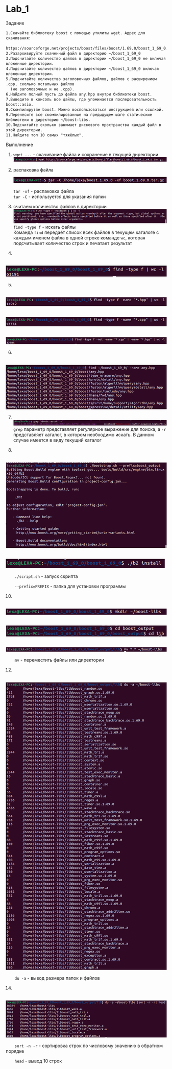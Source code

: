 # Lab_1
Задание

    1.Скачайте библиотеку boost с помощью утилиты wget. Адрес для скачивания:
      https://sourceforge.net/projects/boost/files/boost/1.69.0/boost_1_69_0.tar.gz.
    2.Разархивируйте скаченный файл в директорию ~/boost_1_69_0
    3.Подсчитайте количество файлов в директории ~/boost_1_69_0 не включая вложенные директории.
    4.Подсчитайте количество файлов в директории ~/boost_1_69_0 включая вложенные директории.
    5.Подсчитайте количество заголовочных файлов, файлов с расширением .cpp, сколько остальных файлов
      (не заголовочных и не .cpp).
    6.Найдите полный пусть до файла any.hpp внутри библиотеки boost.
    7.Выведите в консоль все файлы, где упоминается последовательность boost::asio.
    8.Скомпилирутйе boost. Можно воспользоваться инструкцией или ссылкой.
    9.Перенесите все скомпилированные на предыдущем шаге статические библиотеки в директорию ~/boost-libs.
    10.Подсчитайте сколько занимает дискового пространства каждый файл в этой директории.
    11.Найдите топ 10 самых "тяжёлых".

Выполнение
1.  `wget ...` - скачивание файла и сохранение в текущей директории
![image](https://github.com/Alex-Ne2/TiMP/blob/main/lab_1_1.png)
2. распаковка файла
   
    ![image](https://github.com/Alex-Ne2/TiMP/blob/main/lab_1_2.png)

    `tar -xf` - распаковка файла    
    `tar -C` - используется для указания папки
3. считаем количество файлов в директории
   ![image](https://github.com/Alex-Ne2/TiMP/blob/main/lab_1_3.png)
   `find -type f` - искать файлы    
   Команда `find` передаёт список всех файлов в текущем каталоге с каждым именем файла в одной строке команде `wc`, которая подсчитывает количество строк и печатает результат
4. 
&nbsp;&nbsp;&nbsp;&nbsp;&nbsp;&nbsp;&nbsp;![image](https://github.com/Alex-Ne2/TiMP/blob/main/lab_1_4.png)
 
5.  
&nbsp;&nbsp;&nbsp;&nbsp;&nbsp;&nbsp;&nbsp;![image](https://github.com/Alex-Ne2/TiMP/blob/main/lab_1_5.png) 

&nbsp;&nbsp;&nbsp;&nbsp;&nbsp;&nbsp;&nbsp;![image](https://github.com/Alex-Ne2/TiMP/blob/main/lab_1_6.png) 

&nbsp;&nbsp;&nbsp;&nbsp;&nbsp;&nbsp;&nbsp;![image](https://github.com/Alex-Ne2/TiMP/blob/main/lab_1_7.png) 

6.  
&nbsp;&nbsp;&nbsp;&nbsp;&nbsp;&nbsp;&nbsp;![image](https://github.com/Alex-Ne2/TiMP/blob/main/lab_1_8.png) 

7. <small> &nbsp;</small> ![image](https://github.com/Alex-Ne2/TiMP/blob/main/lab_1_9.png) 
`grep` параметр представляет регулярное выражение для поиска, а  `-r` представляет каталог, в котором необходимо искать.
В данном случае имеется в виду текущий каталог 

8. 
&nbsp;&nbsp;&nbsp;&nbsp;&nbsp;&nbsp;&nbsp;![image](https://github.com/Alex-Ne2/TiMP/blob/main/lab_1_10.png)

&nbsp;&nbsp;&nbsp;&nbsp;&nbsp;&nbsp;&nbsp;![image](https://github.com/Alex-Ne2/TiMP/blob/main/lab_1_11.png) 

&nbsp;&nbsp;&nbsp;&nbsp;&nbsp;&nbsp;&nbsp;`./script.sh` - запуск скрипта

&nbsp;&nbsp;&nbsp;&nbsp;&nbsp;&nbsp;&nbsp;`--prefix=PREFIX` - папка для установки программы

10. 
&nbsp;&nbsp;&nbsp;&nbsp;&nbsp;&nbsp;&nbsp;![image](https://github.com/Alex-Ne2/TiMP/blob/main/lab_1_12.png)

&nbsp;&nbsp;&nbsp;&nbsp;&nbsp;&nbsp;&nbsp;![image](https://github.com/Alex-Ne2/TiMP/blob/main/lab_1_13.png) 

&nbsp;&nbsp;&nbsp;&nbsp;&nbsp;&nbsp;&nbsp;![image](https://github.com/Alex-Ne2/TiMP/blob/main/lab_1_14.png) 

&nbsp;&nbsp;&nbsp;&nbsp;&nbsp;&nbsp;&nbsp;`mv` - переместить файлы или директории

12. 
&nbsp;&nbsp;&nbsp;&nbsp;&nbsp;&nbsp;&nbsp;![image](https://github.com/Alex-Ne2/TiMP/blob/main/lab_1_15.png)

&nbsp;&nbsp;&nbsp;&nbsp;&nbsp;&nbsp;&nbsp;`du -a` - вывод размера папок и файлов

14. 
&nbsp;&nbsp;&nbsp;&nbsp;&nbsp;&nbsp;&nbsp;![image](https://github.com/Alex-Ne2/TiMP/blob/main/lab_1_16.png)

&nbsp;&nbsp;&nbsp;&nbsp;&nbsp;&nbsp;&nbsp;`sort -n -r` - сортировка строк по числовому значению в обратном порядке

&nbsp;&nbsp;&nbsp;&nbsp;&nbsp;&nbsp;&nbsp;`head` - вывод 10 строк

